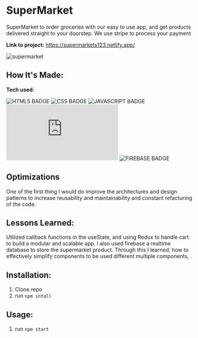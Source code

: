 # SuperMarket

SuperMarket to order groceries with our easy to use app, and get products delivered straight to your doorstep. We use stripe to process your payment

**Link to project:** https://supermarkets123.netlify.app/

![supermarket](https://user-images.githubusercontent.com/101972392/210287860-049f5144-fbc4-4587-861f-e6d6a3ff4b52.gif)

## How It's Made:

**Tech used:** <p>![HTML5 BADGE](https://img.shields.io/static/v1?label=|&message=HTML5&color=23555f&style=plastic&logo=html5) ![CSS BADGE](https://img.shields.io/static/v1?label=|&message=CSS3&color=285f65&style=plastic&logo=css3) ![JAVASCRIPT BADGE](https://img.shields.io/static/v1?label=|&message=JAVASCRIPT&color=3c7f5d&style=plastic&logo=javascript) ![REACT BADGE](https://img.shields.io/static/v1?label=|&message=REACT&color=2b625f&style=plastic&logo=react.js) ![FIREBASE BADGE](https://img.shields.io/static/v1?label=|&message=FIREBASE&color=2b625f&style=plastic&logo=firebase)</p>

## Optimizations

One of the first thing I would do improve the architectures and design patterns to increase reusability and maintainability and constant refacturing of the code.

## Lessons Learned:

Utilized callback functions in the useState, and using Redux to handle cart to build a modular and scalable app. I also used firebase a realtime database to store the supermarket product. Through this I learned, how to effectively simplify components to be used different multiple components, .

## Installation:

1. Clone repo
1. run `npm intall`

## Usage:

1. run `npm start`
